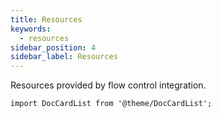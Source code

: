 ```yaml
---
title: Resources
keywords:
  - resources
sidebar_position: 4
sidebar_label: Resources
---
```


Resources provided by flow control integration.

```mdx-code-block
import DocCardList from '@theme/DocCardList';
```

<DocCardList />
